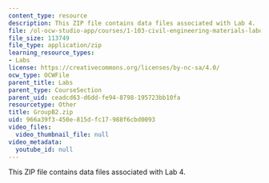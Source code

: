 ```yaml
---
content_type: resource
description: This ZIP file contains data files associated with Lab 4.
file: /ol-ocw-studio-app/courses/1-103-civil-engineering-materials-laboratory-spring-2004/966a39f3450e815dfc17988f6cbd0093_GroupB2.zip
file_size: 113749
file_type: application/zip
learning_resource_types:
- Labs
license: https://creativecommons.org/licenses/by-nc-sa/4.0/
ocw_type: OCWFile
parent_title: Labs
parent_type: CourseSection
parent_uid: ceadcd63-d6dd-fe94-8798-195723bb10fa
resourcetype: Other
title: GroupB2.zip
uid: 966a39f3-450e-815d-fc17-988f6cbd0093
video_files:
  video_thumbnail_file: null
video_metadata:
  youtube_id: null
---
```

This ZIP file contains data files associated with Lab 4.